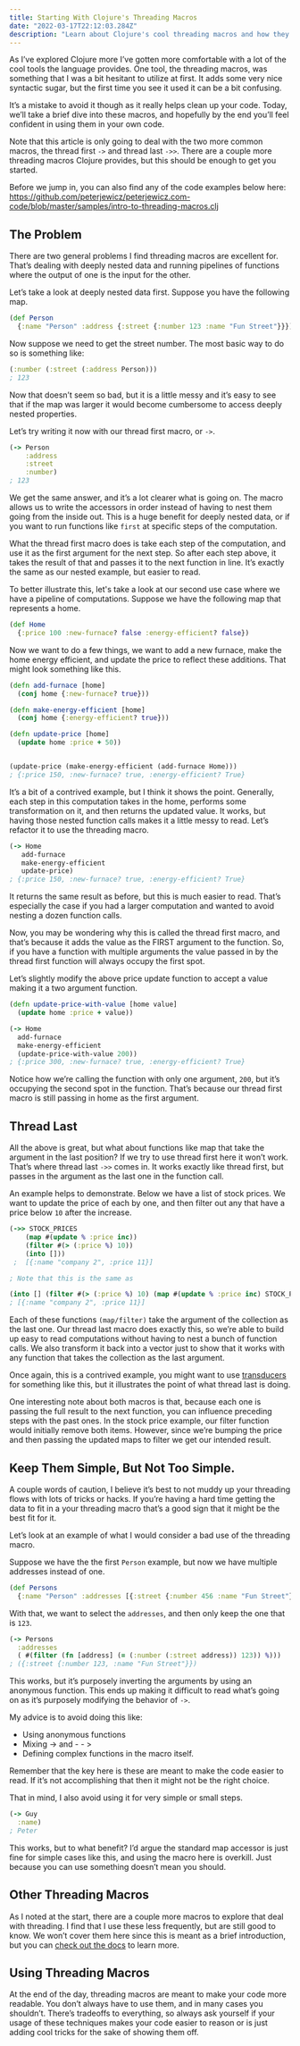 ```yaml
---
title: Starting With Clojure's Threading Macros
date: "2022-03-17T22:12:03.284Z"
description: "Learn about Clojure's cool threading macros and how they can make your code easier to read!"
---
```


As I’ve explored Clojure more I’ve gotten more comfortable with a lot of the cool tools the language provides. One tool, the threading macros, was something that I was a bit hesitant to utilize at first. It adds some very nice syntactic sugar, but the first time you see it used it can be a bit confusing.

It’s a mistake to avoid it though as it really helps clean up your code. Today, we’ll take a brief dive into these macros, and hopefully by the end you’ll feel confident in using them in your own code.


Note that this article is only going to deal with the two more common macros, the thread first ```->``` and thread last ```->>```. There are a couple more threading macros Clojure provides, but this should be enough to get you started.

Before we jump in, you can also find any of the code examples below here: https://github.com/peterjewicz/peterjewicz.com-code/blob/master/samples/intro-to-threading-macros.clj

## The Problem

There are two general problems I find threading macros are excellent for. That’s dealing with deeply nested data and running pipelines of functions where the output of one is the input for the other.

Let’s take a look at deeply nested data first. Suppose you have the following map.

```clojure
(def Person
  {:name "Person" :address {:street {:number 123 :name "Fun Street"}}})
```

Now suppose we need to get the street number. The most basic way to do so is something like:

```clojure
(:number (:street (:address Person)))
; 123
```

Now that doesn’t seem so bad, but it is a little messy and it’s easy to see that if the map was larger it would become cumbersome to access deeply nested properties.

Let’s try writing it now with our thread first macro, or ```->```.

```clojure
(-> Person
    :address
    :street
    :number)
; 123
```

We get the same answer, and it’s a lot clearer what is going on. The macro allows us to write the accessors in order instead of having to nest them going from the inside out. This is a huge benefit for deeply nested data, or if you want to run functions like ```first``` at specific steps of the computation.

What the thread first macro does is take each step of the computation, and use it as the first argument for the next step. So after each step above, it takes the result of that and passes it to the next function in line. It’s exactly the same as our nested example, but easier to read.

To better illustrate this, let's take a look at our second use case where we have a pipeline of computations. Suppose we have the following map that represents a home.

```clojure
(def Home
  {:price 100 :new-furnace? false :energy-efficient? false})
```

Now we want to do a few things, we want to add a new furnace, make the home energy efficient, and update the price to reflect these additions. That might look something like this.

```clojure
(defn add-furnace [home]
  (conj home {:new-furnace? true}))

(defn make-energy-efficient [home]
  (conj home {:energy-efficient? true}))

(defn update-price [home]
  (update home :price + 50))


(update-price (make-energy-efficient (add-furnace Home)))
; {:price 150, :new-furnace? true, :energy-efficient? True}
```

It’s a bit of a contrived example, but I think it shows the point. Generally, each step in this computation takes in the home, performs some transformation on it, and then returns the updated value. It works, but having those nested function calls makes it a little messy to read. Let’s refactor it to use the threading macro.

```clojure
(-> Home
   add-furnace
   make-energy-efficient
   update-price)
; {:price 150, :new-furnace? true, :energy-efficient? True}
```

It returns the same result as before, but this is much easier to read. That’s especially the case if you had a larger computation and wanted to avoid nesting a dozen function calls.

Now, you may be wondering why this is called the thread first macro, and that’s because it adds the value as the FIRST argument to the function. So, if you have a function with multiple arguments the value passed in by the thread first function will always occupy the first spot.

Let’s slightly modify the above price update function to accept a value making it a two argument function.

```clojure
(defn update-price-with-value [home value]
  (update home :price + value))

(-> Home
  add-furnace
  make-energy-efficient
  (update-price-with-value 200))
; {:price 300, :new-furnace? true, :energy-efficient? True}
```

Notice how we’re calling the function with only one argument, ```200```, but it’s occupying the second spot in the function. That’s because our thread first macro is still passing in home as the first argument.



## Thread Last

All the above is great, but what about functions like map that take the argument in the last position? If we try to use thread first here it won’t work. That’s where thread last ```->>``` comes in. It works exactly like thread first, but passes in the argument as the last one in the function call.

An example helps to demonstrate. Below we have a list of stock prices. We want to update the price of each by one, and then filter out any that have a price below ```10``` after the increase.

```clojure
(->> STOCK_PRICES
    (map #(update % :price inc))
    (filter #(> (:price %) 10))
    (into []))
 ;  [{:name "company 2", :price 11}]

; Note that this is the same as

(into [] (filter #(> (:price %) 10) (map #(update % :price inc) STOCK_PRICES)))
; [{:name "company 2", :price 11}]
```



Each of these functions ```(map/filter)``` take the argument of the collection as the last one. Our thread last macro does exactly this, so we’re able to build up easy to read computations without having to nest a bunch of function calls. We also transform it back into a vector just to show that it works with any function that takes the collection as the last argument.

Once again, this is a contrived example, you might want to use <a href="https://clojure.org/reference/transducers" target="_blank">transducers</a> for something like this, but it illustrates the point of what thread last is doing.

One interesting note about both macros is that, because each one is passing the full result to the next function, you can influence preceding steps with the past ones. In the stock price example, our filter function would initially remove both items. However, since we’re bumping the price and then passing the updated maps to filter we get our intended result.


## Keep Them Simple, But Not Too Simple.

A couple words of caution, I believe it’s best to not muddy up your threading flows with lots of tricks or hacks. If you’re having a hard time getting the data to fit in a your threading macro that’s a good sign that it might be the best fit for it.

Let’s look at an example of what I would consider a bad use of the threading macro.

Suppose we have the the first ```Person``` example, but now we have multiple addresses instead of one.

```clojure
(def Persons
  {:name "Person" :addresses [{:street {:number 456 :name "Fun Street"}} {:street {:number 123 :name "Fun Street"}}]})
```

With that, we want to select the ```addresses```, and then only keep the one that is ```123```.

```clojure
(-> Persons
  :addresses
  ( #(filter (fn [address] (= (:number (:street address)) 123)) %)))
; ({:street {:number 123, :name "Fun Street"}})
```

This works, but it’s purposely inverting the arguments by using an anonymous function. This ends up making it difficult to read what’s going on as it’s purposely modifying the behavior of ```->```.

My advice is to avoid doing this like:
- Using anonymous functions
- Mixing -> and - - >
- Defining complex functions in the macro itself.


Remember that the key here is these are meant to make the code easier to read. If it’s not accomplishing  that then it might not be the right choice.

That in mind, I also avoid using it for very simple or small steps.

```clojure
(-> Guy
  :name)
; Peter
```

This works, but to what benefit? I’d argue the standard map accessor is just fine for simple cases like this, and using the macro here is overkill. Just because you can use something doesn’t mean you should.


## Other Threading Macros

As I noted at the start, there are a couple more macros to explore that deal with threading. I find that I use these less frequently, but are still good to know. We won’t cover them here since this is meant as a brief introduction, but you can <a href="https://clojure.org/guides/threading_macros" target="_blank">check out the docs</a> to learn more.



## Using Threading Macros

At the end of the day, threading macros are meant to make your code more readable. You don’t always have to use them, and in many cases you shouldn’t. There’s tradeoffs to everything, so always ask yourself if your usage of these techniques makes your code easier to reason or is just adding cool tricks for the sake of showing them off.
